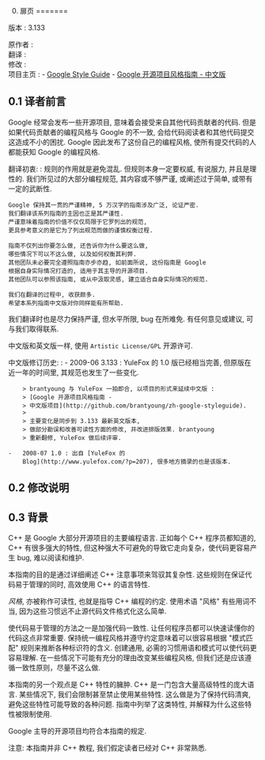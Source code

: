 0. 扉页
=======

版本
:   3.133

原作者
:   
翻译
:   
修改
:   
项目主页
:   -   [Google Style Guide](http://google-styleguide.googlecode.com)
    -   [Google 开源项目风格指南 -
        中文版](http://github.com/zh-google-styleguide/zh-google-styleguide)

0.1 译者前言
------------

Google 经常会发布一些开源项目, 意味着会接受来自其他代码贡献者的代码.
但是如果代码贡献者的编程风格与 Google 的不一致,
会给代码阅读者和其他代码提交这造成不小的困扰. Google
因此发布了这份自己的编程风格, 使所有提交代码的人都能获知 Google
的编程风格.

翻译初衷:
:   规则的作用就是避免混乱. 但规则本身一定要权威, 有说服力,
    并且是理性的. 我们所见过的大部分编程规范, 其内容或不够严谨,
    或阐述过于简单, 或带有一定的武断性.

    Google 保持其一贯的严谨精神, 5 万汉字的指南涉及广泛, 论证严密.
    我们翻译该系列指南的主因也正是其严谨性.
    严谨意味着指南的价值不仅仅局限于它罗列出的规范,
    更具参考意义的是它为了列出规范而做的谨慎权衡过程.

    指南不仅列出你要怎么做, 还告诉你为什么要这么做,
    哪些情况下可以不这么做, 以及如何权衡其利弊.
    其他团队未必要完全遵照指南亦步亦趋, 如前面所说, 这份指南是 Google
    根据自身实际情况打造的, 适用于其主导的开源项目.
    其他团队可以参照该指南, 或从中汲取灵感, 建立适合自身实际情况的规范.

    我们在翻译的过程中, 收获颇多.
    希望本系列指南中文版对你同样能有所帮助.

我们翻译时也是尽力保持严谨, 但水平所限, bug 在所难免. 有任何意见或建议,
可与我们取得联系.

中文版和英文版一样, 使用 `Artistic License/GPL` 开源许可.

中文版修订历史:
:   -   2009-06 3.133 : YuleFox 的 1.0 版已经相当完善,
        但原版在近一年的时间里, 其规范也发生了一些变化.

        > brantyoung 与 YuleFox 一拍即合, 以项目的形式来延续中文版 :
        > [Google 开源项目风格指南 -
        > 中文版项目](http://github.com/brantyoung/zh-google-styleguide).
        >
        > 主要变化是同步到 3.133 最新英文版本,
        > 做部分勘误和改善可读性方面的修改, 并改进排版效果. brantyoung
        > 重新翻修, YuleFox 做后续评审.

    -   2008-07 1.0 : 出自 [YuleFox 的
        Blog](http://www.yulefox.com/?p=207), 很多地方摘录的也是该版本.

0.2 修改说明
------------

0.3 背景
--------

C++ 是 Google 大部分开源项目的主要编程语言. 正如每个 C++ 程序员都知道的,
C++ 有很多强大的特性,
但这种强大不可避免的导致它走向复杂，使代码更容易产生 bug,
难以阅读和维护.

本指南的目的是通过详细阐述 C++ 注意事项来驾驭其复杂性.
这些规则在保证代码易于管理的同时, 高效使用 C++ 的语言特性.

*风格*, 亦被称作可读性, 也就是指导 C++ 编程的约定. 使用术语 "风格"
有些用词不当, 因为这些习惯远不止源代码文件格式化这么简单.

使代码易于管理的方法之一是加强代码一致性.
让任何程序员都可以快速读懂你的代码这点非常重要.
保持统一编程风格并遵守约定意味着可以很容易根据 "模式匹配"
规则来推断各种标识符的含义. 创建通用,
必需的习惯用语和模式可以使代码更容易理解.
在一些情况下可能有充分的理由改变某些编程风格,
但我们还是应该遵循一致性原则，尽量不这么做.

本指南的另一个观点是 C++ 特性的臃肿. C++
是一门包含大量高级特性的庞大语言. 某些情况下,
我们会限制甚至禁止使用某些特性. 这么做是为了保持代码清爽,
避免这些特性可能导致的各种问题. 指南中列举了这类特性,
并解释为什么这些特性被限制使用.

Google 主导的开源项目均符合本指南的规定.

注意: 本指南并非 C++ 教程, 我们假定读者已经对 C++ 非常熟悉.
